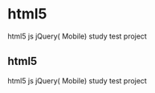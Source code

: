 # html5
html5 js jQuery( Mobile) study test project

## html5
html5 js jQuery( Mobile) study test project

